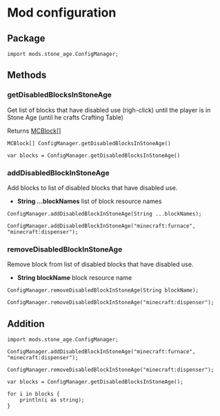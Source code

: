 # Mod configuration

## Package
`import mods.stone_age.ConfigManager;`

## Methods

### getDisabledBlocksInStoneAge
Get list of blocks that have disabled use (righ-click) until the player is in Stone Age (until he crafts Crafting Table)

Returns [MCBlock](/Vanilla/Blocks/MCBlock/)[]

```
MCBlock[] ConfigManager.getDisabledBlocksInStoneAge()

var blocks = ConfigManager.getDisabledBlocksInStoneAge()
```

### addDisabledBlockInStoneAge
Add blocks to list of disabled blocks that have disabled use.

- **String ...blockNames** list of block resource names

```
ConfigManager.addDisabledBlockInStoneAge(String ...blockNames);

ConfigManager.addDisabledBlockInStoneAge("minecraft:furnace", "minecraft:dispenser");
```

### removeDisabledBlockInStoneAge
Remove block from list of disabled blocks that have disabled use.

- **String blockName** block resource name

```
ConfigManager.removeDisabledBlockInStoneAge(String blockName);

ConfigManager.removeDisabledBlockInStoneAge("minecraft:dispenser");
```

## Addition

```zenscript
import mods.stone_age.ConfigManager;

ConfigManager.addDisabledBlockInStoneAge("minecraft:furnace", "minecraft:dispenser");

ConfigManager.removeDisabledBlockInStoneAge("minecraft:dispenser");

var blocks = ConfigManager.getDisabledBlocksInStoneAge();

for i in blocks {
	println(i as string);
}
```
